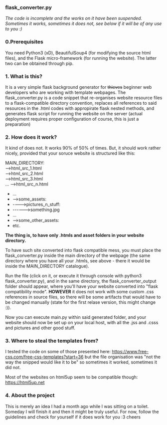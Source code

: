 ### flask_converter.py

*The code is incomplete and the works on it have been suspended. Sometimes it works, sometimes it does not, see below if it will be of any use to you :)*

### 0.Prerequisites

You need Python3 (xD), BeautifulSoup4 (for modifying the source html files), and the Flask micro-framework (for running the website). The latter 
two can be obtained through pip. 

### 1. What is this? 

It is a very simple flask background generator for ~~thieves~~ beginner web developers who are working with template webpages. The flask_converter.py is a code 
snippet that re-organises website resource files to a flask-compatible directory convention, replaces all references to said resources in the .html codes with 
appropirate flask nested methods, and generates flask script for running the website on the server (actual deployment requires proper configuration of course, this is just a
preparation)


### 2. How does it work?

It kind of does not. It works 90% of 50% of times. But, it should work rather nicely, provided that your soruce website is structured like this:

MAIN_DIRECTORY:  
-->html_src_1.html  
-->html_src_2.html  
-->html_src_3.html  
...
-->html_src_n.html
* ...
* -->some_assets:
* ---->pictures_n_stuff:
* ------>something.jpg
* ...
* -->some_other_assets:
* etc. 

**The thing is, to have only .htmls and asset folders in your website directory.**

To have such site converted into flask compatible mess, you must place the flask_converter.py inside the main directory of the webpage (the same directory where you 
have all your .htmls, see above - there it would be inside the MAIN_DIRECTORY catalogue). 

Run the file (click on it, or execute it through console with python3 flask_converter.py), and in the same directory, the flask_converter_output folder should appear, where you'll have your website converted
into "flask compatibility mode". **HOWEVER** it does not work with some custom .css references in source files, so there will be some artifacts that would have 
to be changed manually (state for the first relase version, this might change :)). 

Now you can execute main.py within said generated folder, and your website should now be set up on your local host, with all the .jss and .csss and pictures and other good stuff.

### 3. Where to steal the templates from?

I tested the code on some of those presented here:
https://www.free-css.com/free-css-templates?start=36
but the file organisation was "not the way the snipped would like it to be" so sometimes it worked, sometimes it did not.

Most of the websites on html5up seem to be compatible though: 
https://html5up.net


### 4. About the project
This is merely an idea I had a month ago while I was sitting on a toilet. Someday I will finish it and then it might be truly useful. For now, follow the guidelines and check 
for yourself if it does work for you :3 cheers


